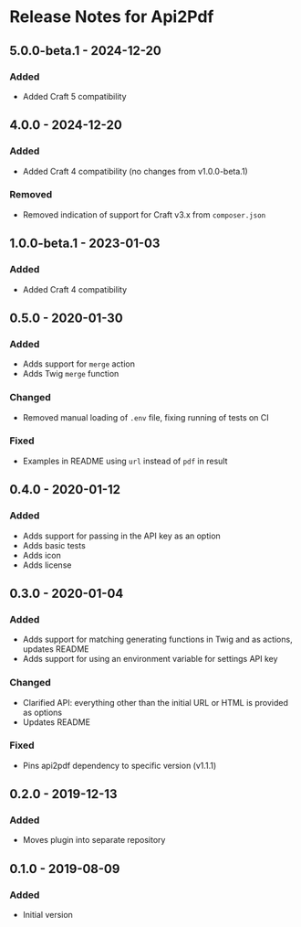 # Release Notes for Api2Pdf

## 5.0.0-beta.1 - 2024-12-20

### Added
- Added Craft 5 compatibility

## 4.0.0 - 2024-12-20

### Added
- Added Craft 4 compatibility (no changes from v1.0.0-beta.1)

### Removed
- Removed indication of support for Craft v3.x from `composer.json`

## 1.0.0-beta.1 - 2023-01-03

### Added
- Added Craft 4 compatibility

## 0.5.0 - 2020-01-30

### Added
- Adds support for `merge` action
- Adds Twig `merge` function

### Changed
- Removed manual loading of `.env` file, fixing running of tests on CI

### Fixed
- Examples in README using `url` instead of `pdf` in result

## 0.4.0 - 2020-01-12

### Added
- Adds support for passing in the API key as an option
- Adds basic tests
- Adds icon
- Adds license

## 0.3.0 - 2020-01-04

### Added
- Adds support for matching generating functions in Twig and as actions, updates README
- Adds support for using an environment variable for settings API key

### Changed
- Clarified API: everything other than the initial URL or HTML is provided as options
- Updates README

### Fixed
- Pins api2pdf dependency to specific version (v1.1.1)

## 0.2.0 - 2019-12-13

### Added
- Moves plugin into separate repository

## 0.1.0 - 2019-08-09

### Added
- Initial version

<!--

## X.Y.Z - YYYY-MM-DD

### Added
### Changed
### Deprecated
### Removed
### Fixed
### Security

-->

